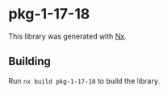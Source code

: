 # pkg-1-17-18

This library was generated with [Nx](https://nx.dev).

## Building

Run `nx build pkg-1-17-18` to build the library.
